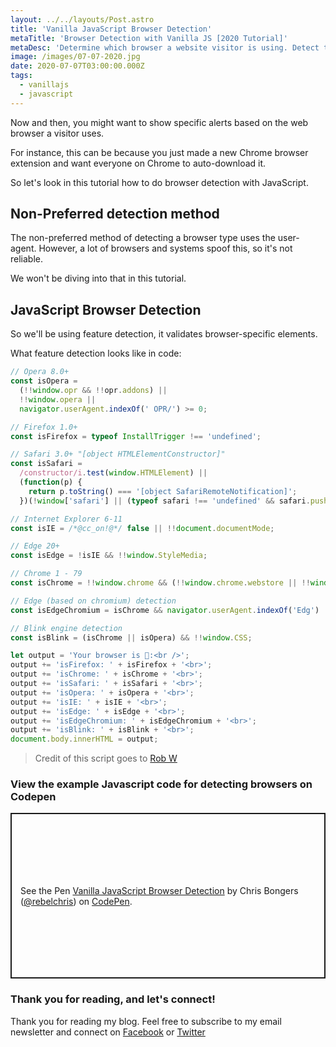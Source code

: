 ```yaml
---
layout: ../../layouts/Post.astro
title: 'Vanilla JavaScript Browser Detection'
metaTitle: 'Browser Detection with Vanilla JS [2020 Tutorial]'
metaDesc: 'Determine which browser a website visitor is using. Detect the browser with this JavaScript code examples.'
image: /images/07-07-2020.jpg
date: 2020-07-07T03:00:00.000Z
tags:
  - vanillajs
  - javascript
---
```


Now and then, you might want to show specific alerts based on the web browser a visitor uses.

For instance, this can be because you just made a new Chrome browser extension and want everyone on Chrome to auto-download it.

So let's look in this tutorial how to do browser detection with JavaScript.

## Non-Preferred detection method

The non-preferred method of detecting a browser type uses the user-agent. However, a lot of browsers and systems spoof this, so it's not reliable.

We won't be diving into that in this tutorial.

## JavaScript Browser Detection

So we'll be using feature detection, it validates browser-specific elements.

What feature detection looks like in code:

```js
// Opera 8.0+
const isOpera =
  (!!window.opr && !!opr.addons) ||
  !!window.opera ||
  navigator.userAgent.indexOf(' OPR/') >= 0;

// Firefox 1.0+
const isFirefox = typeof InstallTrigger !== 'undefined';

// Safari 3.0+ "[object HTMLElementConstructor]"
const isSafari =
  /constructor/i.test(window.HTMLElement) ||
  (function(p) {
    return p.toString() === '[object SafariRemoteNotification]';
  })(!window['safari'] || (typeof safari !== 'undefined' && safari.pushNotification));

// Internet Explorer 6-11
const isIE = /*@cc_on!@*/ false || !!document.documentMode;

// Edge 20+
const isEdge = !isIE && !!window.StyleMedia;

// Chrome 1 - 79
const isChrome = !!window.chrome && (!!window.chrome.webstore || !!window.chrome.runtime);

// Edge (based on chromium) detection
const isEdgeChromium = isChrome && navigator.userAgent.indexOf('Edg') != -1;

// Blink engine detection
const isBlink = (isChrome || isOpera) && !!window.CSS;

let output = 'Your browser is 🎩:<br />';
output += 'isFirefox: ' + isFirefox + '<br>';
output += 'isChrome: ' + isChrome + '<br>';
output += 'isSafari: ' + isSafari + '<br>';
output += 'isOpera: ' + isOpera + '<br>';
output += 'isIE: ' + isIE + '<br>';
output += 'isEdge: ' + isEdge + '<br>';
output += 'isEdgeChromium: ' + isEdgeChromium + '<br>';
output += 'isBlink: ' + isBlink + '<br>';
document.body.innerHTML = output;
```

> Credit of this script goes to [Rob W](https://stackoverflow.com/questions/9847580/how-to-detect-safari-chrome-ie-firefox-and-opera-browser)

### View the example Javascript code for detecting browsers on Codepen

<p class="codepen" data-height="265" data-theme-id="dark" data-default-tab="js,result" data-user="rebelchris" data-slug-hash="VweXwLV" style="height: 265px; box-sizing: border-box; display: flex; align-items: center; justify-content: center; border: 2px solid; margin: 1em 0; padding: 1em;" data-pen-title="Vanilla JavaScript Browser Detection">
  <span>See the Pen <a href="https://codepen.io/rebelchris/pen/VweXwLV">
  Vanilla JavaScript Browser Detection</a> by Chris Bongers (<a href="https://codepen.io/rebelchris">@rebelchris</a>)
  on <a href="https://codepen.io">CodePen</a>.</span>
</p>
<script async src="https://static.codepen.io/assets/embed/ei.js"></script>

### Thank you for reading, and let's connect!

Thank you for reading my blog. Feel free to subscribe to my email newsletter and connect on [Facebook](https://www.facebook.com/DailyDevTipsBlog) or [Twitter](https://twitter.com/DailyDevTips1)
